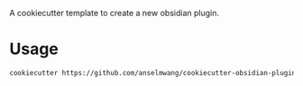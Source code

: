 A cookiecutter template to create a new obsidian plugin.

# Usage
```bash
cookiecutter https://github.com/anselmwang/cookiecutter-obsidian-plugin
```

